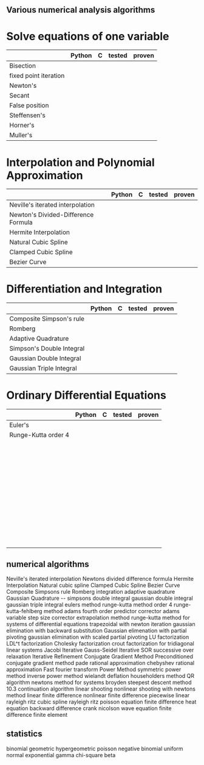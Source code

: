 ## Various numerical analysis algorithms

# Solve equations of one variable

|   |Python   |C   |tested   |proven   |
|---|---|---|---|---|
|Bisection |   |   |   |   |
|fixed point iteration |   |   |   |   |
|Newton's   |   |   |   |   |
|Secant   |   |   |   |   |
|False position   |   |   |   |   |
|Steffensen's   |   |   |   |   |
|Horner's   |   |   |   |   |
|Muller's   |   |   |   |   |

# Interpolation and Polynomial Approximation

|   |Python   |C   |tested   |proven   |
|---|---|---|---|---|
|Neville's iterated interpolation   |   |   |   |   |
|Newton's Divided-Difference Formula   |   |   |   |   |
|Hermite Interpolation   |   |   |   |   |
|Natural Cubic Spline   |   |   |   |   |
|Clamped Cubic Spline | | | |
|Bezier Curve   |   |   |   |   |

# Differentiation and Integration

|   |Python   |C   |tested   |proven   |
|---|---|---|---|---|
|Composite Simpson's rule   |   |   |   |   |
|Romberg   |   |   |   |   |
|Adaptive Quadrature   |   |   |   |   |
|Simpson's Double Integral   |   |   |   |   |
|Gaussian Double Integral   |   |   |   |   |
|Gaussian Triple Integral   |   |   |   |   |

# Ordinary Differential Equations

|   |Python   |C   |tested   |proven   |
|---|---|---|---|---|
|Euler's   |   |   |   |   |
|Runge-Kutta order 4 |   |   |   |   |
|   |   |   |   |   |
|   |   |   |   |   |
|   |   |   |   |   |
|   |   |   |   |   |
|   |   |   |   |   |
|   |   |   |   |   |
|   |   |   |   |   |
|   |   |   |   |   |
|   |   |   |   |   |
|   |   |   |   |   |
|   |   |   |   |   |
|   |   |   |   |   |
|   |   |   |   |   |
|   |   |   |   |   |
|   |   |   |   |   |
|   |   |   |   |   |
|   |   |   |   |   |
|   |   |   |   |   |
|   |   |   |   |   |
|   |   |   |   |   |
|   |   |   |   |   |
|   |   |   |   |   |
|   |   |   |   |   |
|   |   |   |   |   |
|   |   |   |   |   |
|   |   |   |   |   |
|   |   |   |   |   |
|   |   |   |   |   |
|   |   |   |   |   |
|   |   |   |   |   |
|   |   |   |   |   |
|   |   |   |   |   |
|   |   |   |   |   |
|   |   |   |   |   |
|   |   |   |   |   |
|   |   |   |   |   |
|   |   |   |   |   |
|   |   |   |   |   |
|   |   |   |   |   |
|   |   |   |   |   |
|   |   |   |   |   |
|   |   |   |   |   |
|   |   |   |   |   |
|   |   |   |   |   |
|   |   |   |   |   |
|   |   |   |   |   |
|   |   |   |   |   |

## numerical algorithms

Neville's iterated interpolation
Newtons divided difference formula
Hermite Interpolation
Natural cubic spline
Clamped Cubic Spline
Bezier Curve
Composite Simpsons rule
Romberg integration
adaptive quadrature
Gaussian Quadrature --
simpsons double integral
gaussian double integral
gaussian triple integral
eulers method
runge-kutta method order 4
runge-kutta-fehlberg method
adams fourth order predictor corrector
adams variable step size corrector
extrapolation method
runge-kutta method for systems of differential equations
trapezoidal with newton iteration
gaussian elimination with backward substitution
Gaussian elimenation with partial pivoting
gaussian elimination with scaled partial pivoting
LU factorization
LDL^t factorization
Cholesky factorization
crout factorization for tridiagonal linear systems
Jacobi Iterative
Gauss-Seidel Iterative
SOR successive over relaxation
Iterative Refinement
Conjugate Gradient Method
Preconditioned conjugate gradient method
pade rational approximation
chebyshev rational approximation
Fast fourier transform
Power Method
symmetric power method
inverse power method
wielandt deflation
householders method
QR algorithm
newtons method for systems
broyden
steepest descent method 10.3
continuation algorithm
linear shooting
nonlinear shooting with newtons method
linear finite difference
nonlinear finite difference
piecewise linear rayleigh ritz
cubic spline rayleigh ritz
poisson equation finite difference
heat equation backward difference
crank nicolson
wave equation finite difference
finite element

## statistics

binomial
geometric
hypergeometric
poisson
negative binomial
uniform
normal
exponential
gamma chi-square
beta



